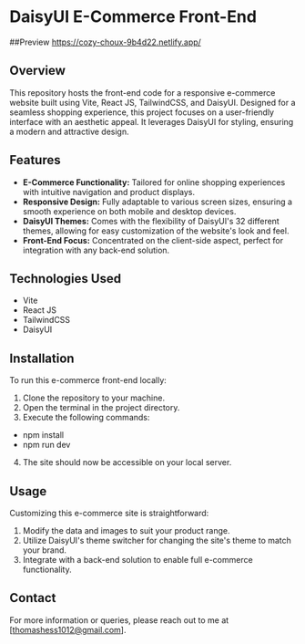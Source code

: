 # DaisyUI E-Commerce Front-End

##Preview
https://cozy-choux-9b4d22.netlify.app/

## Overview
This repository hosts the front-end code for a responsive e-commerce website built using Vite, React JS, TailwindCSS, and DaisyUI. Designed for a seamless shopping experience, this project focuses on a user-friendly interface with an aesthetic appeal. It leverages DaisyUI for styling, ensuring a modern and attractive design.

## Features
- **E-Commerce Functionality:** Tailored for online shopping experiences with intuitive navigation and product displays.
- **Responsive Design:** Fully adaptable to various screen sizes, ensuring a smooth experience on both mobile and desktop devices.
- **DaisyUI Themes:** Comes with the flexibility of DaisyUI's 32 different themes, allowing for easy customization of the website's look and feel.
- **Front-End Focus:** Concentrated on the client-side aspect, perfect for integration with any back-end solution.

## Technologies Used
- Vite
- React JS
- TailwindCSS
- DaisyUI

## Installation
To run this e-commerce front-end locally:
1. Clone the repository to your machine.
2. Open the terminal in the project directory.
3. Execute the following commands:
   
- npm install
- npm run dev

4. The site should now be accessible on your local server.

## Usage
Customizing this e-commerce site is straightforward:
1. Modify the data and images to suit your product range.
2. Utilize DaisyUI's theme switcher for changing the site's theme to match your brand.
3. Integrate with a back-end solution to enable full e-commerce functionality.

## Contact
For more information or queries, please reach out to me at [thomashess1012@gmail.com].

  
